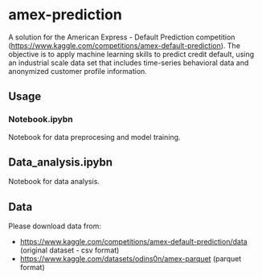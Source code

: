 # amex-prediction

A solution for the American Express - Default Prediction competition (https://www.kaggle.com/competitions/amex-default-prediction). The objective is to apply  machine learning skills to predict credit default, using an industrial scale data set that includes time-series behavioral data and anonymized customer profile information.

## Usage

### Notebook.ipybn 
Notebook for data preprocesing and model training. 

## Data_analysis.ipybn
Notebook for data analysis. 


## Data
Please download data from:
- https://www.kaggle.com/competitions/amex-default-prediction/data (original dataset - csv format)
- https://www.kaggle.com/datasets/odins0n/amex-parquet (parquet format)
